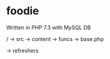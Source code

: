 # foodie

Written in PHP 7.3 with MySQL DB

/ -> src -> content
         -> funcs
         -> base.php
         
  -> refreshers
